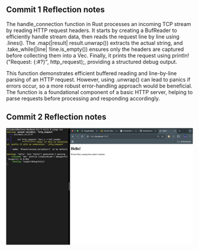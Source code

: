 ## Commit 1 Reflection notes
The handle_connection function in Rust processes an incoming TCP stream by reading HTTP request headers. It starts by creating a BufReader to efficiently handle stream data, then reads the request line by line using .lines(). The .map(|result| result.unwrap()) extracts the actual string, and .take_while(|line| !line.is_empty()) ensures only the headers are captured before collecting them into a Vec. Finally, it prints the request using println!("Request: {:#?}", http_request);, providing a structured debug output.

This function demonstrates efficient buffered reading and line-by-line parsing of an HTTP request. However, using .unwrap() can lead to panics if errors occur, so a more robust error-handling approach would be beneficial. The function is a foundational component of a basic HTTP server, helping to parse requests before processing and responding accordingly.

## Commit 2 Reflection notes
![Image - 1](/static/image1.png)